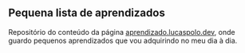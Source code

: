 ## Pequena lista de aprendizados

Repositório do conteúdo da página [aprendizado.lucaspolo.dev](https://aprendizado.lucaspolo.dev), onde guardo pequenos aprendizados que vou adquirindo no meu dia à dia.
